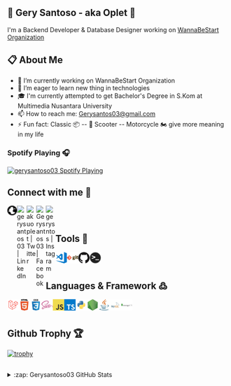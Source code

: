 ## 🛵 Gery Santoso - aka Oplet 🛵

I'm a Backend Developer & Database Designer working on [WannaBeStart Organization](https://github.com/WannaBeStart)

## 📋 About Me

- 🔭 I’m currently working on WannaBeStart Organization
- 📡 I’m eager to learn new thing in technologies
- 🎓 I'm currently attempted to get Bachelor's Degree in S.Kom at Multimedia Nusantara University
- 📫 How to reach me: Gerysantos03@gmail.com
- ⚡ Fun fact: Classic 📦 -- 🛵 Scooter -- Motorcycle 🏍️ give more meaning in my life

### Spotify Playing 🎧

[<img src="https://now-playing-codestackr.vercel.app/api/spotify-playing" alt="gerysantoso03 Spotify Playing" width="350" />](https://open.spotify.com/user/gerysantos03)

## Connect with me 🔗

[<img align="left" alt="wannabestart.com" width="22px" src="https://raw.githubusercontent.com/iconic/open-iconic/master/svg/globe.svg" />][website]
[<img align="left" alt="gerysantos03 | LinkedIn" width="22px" src="https://cdn.jsdelivr.net/npm/simple-icons@v3/icons/linkedin.svg" />][linkedin]
[<img align="left" alt="akuoplet | Twitter" width="22px" src="https://cdn.jsdelivr.net/npm/simple-icons@v3/icons/twitter.svg" />][twitter]
[<img align="left" alt="Gerysantos03 | Facebook" width="22px" src="https://cdn.jsdelivr.net/npm/simple-icons@v3/icons/facebook.svg" />][facebook]
[<img align="left" alt="gerysntos | Instagram" width="22px" src="https://cdn.jsdelivr.net/npm/simple-icons@v3/icons/instagram.svg" />][instagram]

<br />
<br />

## Tools 🧰

<img align="left" alt="Visual Studio Code" width="26px" src="https://raw.githubusercontent.com/github/explore/80688e429a7d4ef2fca1e82350fe8e3517d3494d/topics/visual-studio-code/visual-studio-code.png" />
<img align="left" alt="Git" width="26px" src="https://raw.githubusercontent.com/github/explore/80688e429a7d4ef2fca1e82350fe8e3517d3494d/topics/git/git.png" />
<img align="left" alt="GitHub" width="26px" src="https://raw.githubusercontent.com/github/explore/78df643247d429f6cc873026c0622819ad797942/topics/github/github.png" />
<img align="left" alt="Terminal" width="26px" src="https://raw.githubusercontent.com/github/explore/80688e429a7d4ef2fca1e82350fe8e3517d3494d/topics/terminal/terminal.png" />

<br />
<br />

## Languages & Framework ߷

<img align="left" alt="Node.js" width="26px" src="https://raw.githubusercontent.com/github/explore/80688e429a7d4ef2fca1e82350fe8e3517d3494d/topics/laravel/laravel.png" />
<img align="left" alt="HTML5" width="26px" src="https://raw.githubusercontent.com/github/explore/80688e429a7d4ef2fca1e82350fe8e3517d3494d/topics/html/html.png" />
<img align="left" alt="CSS3" width="26px" src="https://raw.githubusercontent.com/github/explore/80688e429a7d4ef2fca1e82350fe8e3517d3494d/topics/css/css.png" />
<img align="left" alt="Sass" width="26px" src="https://raw.githubusercontent.com/github/explore/80688e429a7d4ef2fca1e82350fe8e3517d3494d/topics/sass/sass.png" />
<img align="left" alt="JavaScript" width="26px" src="https://raw.githubusercontent.com/github/explore/80688e429a7d4ef2fca1e82350fe8e3517d3494d/topics/javascript/javascript.png" />
<img align="left" alt="TypeScript" width="26px" src="https://raw.githubusercontent.com/github/explore/80688e429a7d4ef2fca1e82350fe8e3517d3494d/topics/typescript/typescript.png" />
<img align="left" alt="Sass" width="26px" src="https://raw.githubusercontent.com/github/explore/80688e429a7d4ef2fca1e82350fe8e3517d3494d/topics/python/python.png" />
<img align="left" alt="Node.js" width="26px" src="https://raw.githubusercontent.com/github/explore/80688e429a7d4ef2fca1e82350fe8e3517d3494d/topics/nodejs/nodejs.png" />
<img align="left" alt="Node.js" width="26px" src="https://raw.githubusercontent.com/github/explore/80688e429a7d4ef2fca1e82350fe8e3517d3494d/topics/java/java.png" />
<img align="left" alt="MySQL" width="26px" src="https://raw.githubusercontent.com/github/explore/80688e429a7d4ef2fca1e82350fe8e3517d3494d/topics/mysql/mysql.png" />
<img align="left" alt="MongoDB" width="26px" src="https://raw.githubusercontent.com/github/explore/80688e429a7d4ef2fca1e82350fe8e3517d3494d/topics/mongodb/mongodb.png" />

<br />
<br />

## Github Trophy 🏆

[![trophy](https://github-profile-trophy.vercel.app/?username=gerysantoso03)](https://github.com/gerysantoso03/github-profile-trophy)

<br />

<details>
  <summary>:zap: Gerysantoso03 GitHub Stats</summary>

  <img align="left" alt="gerysantoso03's GitHub Stats" src="https://github-readme-stats.codestackr.vercel.app/api?username=gerysantoso03&show_icons=true&hide_border=true&theme=buery" />

</details>

[website]: https://wannabestart.com
[twitter]: https://twitter.com/akuoplet
[facebook]: https://facebook.com/Gerysantos03
[instagram]: https://instagram.com/gerysntos
[linkedin]: https://www.linkedin.com/in/gerysantos03/
